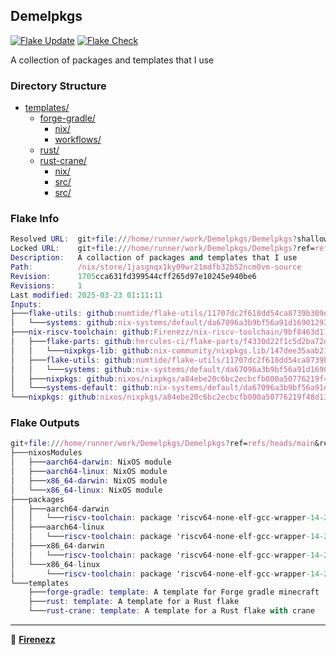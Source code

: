 ## Demelpkgs

[![Flake Update](https://github.com/Firenezz/Demelpkgs/actions/workflows/flake-update.yml/badge.svg)](https://github.com/Firenezz/Demelpkgs/blob/main/.github/workflows/flake-update.yml)
[![Flake Check](https://github.com/Firenezz/Demelpkgs/actions/workflows/flake-check.yml/badge.svg)](https://github.com/Firenezz/Demelpkgs/blob/main/.github/workflows/flake-check.yml)

A collection of packages and templates that I use
### Directory Structure

- [templates/](templates/)
  - [forge-gradle/](templates/forge-gradle/)
    - [nix/](templates/forge-gradle/nix/)
    - [workflows/](templates/forge-gradle/workflows/)
  - [rust/](templates/rust/)
  - [rust-crane/](templates/rust-crane/)
    - [nix/](templates/rust-crane/nix/)
    - [src/](templates/rust-crane/src/)
    - [src/](templates/rust/src/)

### Flake Info

```nix
Resolved URL:  git+file:///home/runner/work/Demelpkgs/Demelpkgs?shallow=1
Locked URL:    git+file:///home/runner/work/Demelpkgs/Demelpkgs?ref=refs/heads/main&rev=1705cca631fd399544cff265d97e10245e940be6&shallow=1
Description:   A collaction of packages and templates that I use
Path:          /nix/store/1jasgnqx1ky09wr21mdfb32b52ncm0vm-source
Revision:      1705cca631fd399544cff265d97e10245e940be6
Revisions:     1
Last modified: 2025-03-23 01:11:11
Inputs:
├───flake-utils: github:numtide/flake-utils/11707dc2f618dd54ca8739b309ec4fc024de578b (2024-11-13 21:27:16)
│   └───systems: github:nix-systems/default/da67096a3b9bf56a91d16901293e51ba5b49a27e (2023-04-09 08:27:08)
├───nix-riscv-toolchain: github:Firenezz/nix-riscv-toolchain/9bf8463d11a9f437765b27effc4b415b943d1019 (2025-03-23 00:46:38)
│   ├───flake-parts: github:hercules-ci/flake-parts/f4330d22f1c5d2ba72d3d22df5597d123fdb60a9 (2025-03-07 13:09:40)
│   │   └───nixpkgs-lib: github:nix-community/nixpkgs.lib/147dee35aab2193b174e4c0868bd80ead5ce755c (2025-03-02 01:05:20)
│   ├───flake-utils: github:numtide/flake-utils/11707dc2f618dd54ca8739b309ec4fc024de578b (2024-11-13 21:27:16)
│   │   └───systems: github:nix-systems/default/da67096a3b9bf56a91d16901293e51ba5b49a27e (2023-04-09 08:27:08)
│   ├───nixpkgs: github:nixos/nixpkgs/a84ebe20c6bc2ecbcfb000a50776219f48d134cc (2025-03-19 22:12:44)
│   └───systems-default: github:nix-systems/default/da67096a3b9bf56a91d16901293e51ba5b49a27e (2023-04-09 08:27:08)
└───nixpkgs: github:nixos/nixpkgs/a84ebe20c6bc2ecbcfb000a50776219f48d134cc (2025-03-19 22:12:44)

```

### Flake Outputs

```nix
git+file:///home/runner/work/Demelpkgs/Demelpkgs?ref=refs/heads/main&rev=1705cca631fd399544cff265d97e10245e940be6&shallow=1
├───nixosModules
│   ├───aarch64-darwin: NixOS module
│   ├───aarch64-linux: NixOS module
│   ├───x86_64-darwin: NixOS module
│   └───x86_64-linux: NixOS module
├───packages
│   ├───aarch64-darwin
│   │   └───riscv-toolchain: package 'riscv64-none-elf-gcc-wrapper-14-20241116'
│   ├───aarch64-linux
│   │   └───riscv-toolchain: package 'riscv64-none-elf-gcc-wrapper-14-20241116'
│   ├───x86_64-darwin
│   │   └───riscv-toolchain: package 'riscv64-none-elf-gcc-wrapper-14-20241116'
│   └───x86_64-linux
│       └───riscv-toolchain: package 'riscv64-none-elf-gcc-wrapper-14-20241116'
└───templates
    ├───forge-gradle: template: A template for Forge gradle minecraft
    ├───rust: template: A template for a Rust flake
    └───rust-crane: template: A template for a Rust flake with crane

```

---

👤 [**Firenezz**](https://github.com/Firenezz)
